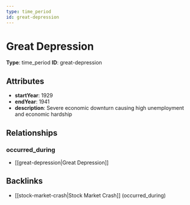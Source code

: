 ```yaml
---
type: time_period
id: great-depression
---
```


# Great Depression

**Type**: time_period
**ID**: great-depression

## Attributes

- **startYear**: 1929
- **endYear**: 1941
- **description**: Severe economic downturn causing high unemployment and economic hardship

## Relationships

### occurred_during

- [[great-depression|Great Depression]]

## Backlinks

- [[stock-market-crash|Stock Market Crash]] (occurred_during)

